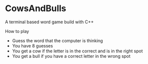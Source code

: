 # CowsAndBulls

A terminal based word game build with C++

How to play
- Guess the word that the computer is thinking
- You have 8 guesses
- You get a cow if the letter is in the correct and is in the right spot
- You get a bull if you have a correct letter in the wrong spot 


